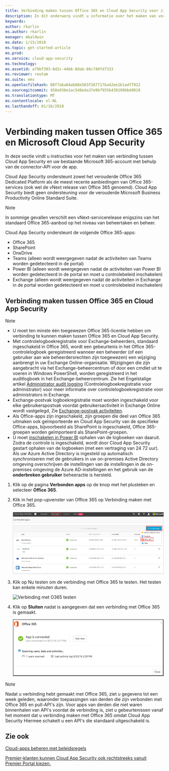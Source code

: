 ```yaml
---
title: Verbinding maken tussen Office 365 en Cloud App Security voor zichtbaarheid en gebruikscontrole | Microsoft Docs
description: In dit onderwerp vindt u informatie over het maken van verbinding tussen Office 365 en Cloud App Security via de API-connector.
keywords: 
author: rkarlin
ms.author: rkarlin
manager: mbaldwin
ms.date: 1/15/2018
ms.topic: get-started-article
ms.prod: 
ms.service: cloud-app-security
ms.technology: 
ms.assetid: a79bf393-0d2c-44b6-8dab-86c740fd7333
ms.reviewer: reutam
ms.suite: ems
ms.openlocfilehash: 08f7aba84ab68e583f267717ba42ee1b1adf7922
ms.sourcegitcommit: 458e936e1ac548eda37e9bf955b439199bbdd018
ms.translationtype: MT
ms.contentlocale: nl-NL
ms.lasthandoff: 01/16/2018
---
```

# <a name="connect-office-365-to-microsoft-cloud-app-security"></a>Verbinding maken tussen Office 365 en Microsoft Cloud App Security
In deze sectie vindt u instructies voor het maken van verbinding tussen Cloud App Security en uw bestaande Microsoft 365-account met behulp van de connector-API voor de app.  
  
Cloud App Security ondersteunt zowel het verouderde Office 365 Dedicated Platform als de meest recente aanbiedingen van Office 365-services (ook wel de vNext release van Office 365 genoemd).  Cloud App Security biedt geen ondersteuning voor de verouderde Microsoft Business Productivity Online Standard Suite. 

> [!NOTE]
> In sommige gevallen verschilt een vNext-servicerelease enigszins van het standaard Office 365-aanbod op het niveau van beheertaken en beheer.

Cloud App Security ondersteunt de volgende Office 365-apps:

- Office 365
- SharePoint
- OneDrive
- Teams (alleen wordt weergegeven nadat de activiteiten van Teams worden gedetecteerd in de portal)
- Power BI (alleen wordt weergegeven nadat de activiteiten van Power BI worden gedetecteerd in de portal en moet u controlebeleid inschakelen)
- Exchange (alleen wordt weergegeven nadat de activiteiten in Exchange in de portal worden gedetecteerd en moet u controlebeleid inschakelen)

 
## <a name="how-to-connect-office-365-to-cloud-app-security"></a>Verbinding maken tussen Office 365 en Cloud App Security  
  
> [!NOTE]
>- U moet ten minste één toegewezen Office 365-licentie hebben om verbinding te kunnen maken tussen Office 365 en Cloud App Security.
>-  Met controlelogboekregistratie voor Exchange-beheerders, standaard ingeschakeld in Office 365, wordt een gebeurtenis in het Office 365-controlelogboek geregistreerd wanneer een beheerder (of een gebruiker aan wie beheerdersrechten zijn toegewezen) een wijziging aanbrengt in uw Exchange Online-organisatie. Wijzigingen die zijn aangebracht via het Exchange-beheercentrum of door een cmdlet uit te voeren in Windows PowerShell, worden geregistreerd in het auditlogboek in het Exchange-beheercentrum. Zie het Engelstalige artikel [Administrator audit logging](http://go.microsoft.com/fwlink/p/?LinkID=619225) (Controlelogboekregistratie voor administrator) voor meer informatie over controlelogboekregistratie voor administrators in Exchange.
>- Exchange-postvak logboekregistratie moet worden ingeschakeld voor elke gebruikerspostvak voordat gebruikersactiviteit in Exchange Online wordt vastgelegd, Zie [Exchange-postvak activiteiten](https://support.office.com/article/Search-the-audit-log-in-the-Office-365-Security-Compliance-Center-0d4d0f35-390b-4518-800e-0c7ec95e946c).
>- Als Office-apps zijn ingeschakeld, zijn groepen die deel van Office 365 uitmaken ook geïmporteerde en Cloud App Security van de specifieke Office-apps, bijvoorbeeld als SharePoint is ingeschakeld, Office 365-groepen worden geïmporteerd als SharePoint-groepen.
>- U moet [inschakelen in Power BI](https://powerbi.microsoft.com/documentation/powerbi-admin-auditing/) ophalen van de logboeken van daaruit. Zodra de controle is ingeschakeld, wordt door Cloud App Security gestart ophalen van de logboeken (met een vertraging van 24 72 uur).
> Als uw Azure Active Directory is ingesteld op automatisch synchroniseren met de gebruikers in uw on-premises Active Directory omgeving overschrijven de instellingen van de instellingen in de on-premises omgeving de Azure AD-instellingen en het gebruik van de **onderbreken gebruiker** beheeractie is hersteld. 
 
1.  Klik op de pagina **Verbonden apps** op de knop met het plusteken en selecteer **Office 365**.  

2.  Klik in het pop-upvenster van Office 365 op Verbinding maken met Office 365.

      ![Verbinding maken met 0365](./media/connect-0365.png) 
 
3.  Klik op Nu testen om de verbinding met Office 365 te testen. Het testen kan enkele minuten duren.
  
    ![Verbinding met O365 testen](./media/o365-test-connection.png) 
 
4.   Klik op **Sluiten** nadat is aangegeven dat een verbinding met Office 365 is gemaakt.
  
     ![Verbonden met O365](./media/o365-connected.png) 

> [!NOTE] 
> Nadat u verbinding hebt gemaakt met Office 365, ziet u gegevens tot een week geleden, waaronder toepassingen van derden die zijn verbonden met Office 365 en pull-API's zijn. Voor apps van derden die niet waren binnenhalen van API's voordat de verbinding is, ziet u gebeurtenissen vanaf het moment dat u verbinding maken met Office 365 omdat Cloud App Security Hiermee schakelt u een API's die standaard uitgeschakeld is.

## <a name="see-also"></a>Zie ook  
[Cloud-apps beheren met beleidsregels](control-cloud-apps-with-policies.md)   

[Premier-klanten kunnen Cloud App Security ook rechtstreeks vanuit Premier Portal kiezen.](https://premier.microsoft.com/)  
  
  